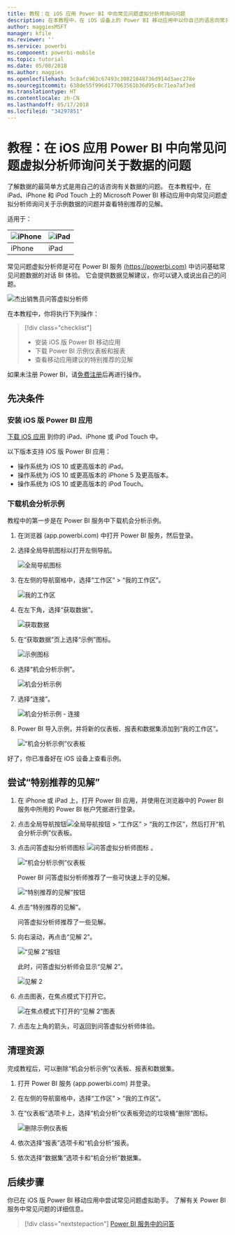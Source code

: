 ```yaml
---
title: 教程：在 iOS 应用 Power BI 中向常见问题虚拟分析师询问问题
description: 在本教程中，在 iOS 设备上的 Power BI 移动应用中以你自己的语言向常见问题虚拟分析师询问关于示例数据的问题。
author: maggiesMSFT
manager: kfile
ms.reviewer: ''
ms.service: powerbi
ms.component: powerbi-mobile
ms.topic: tutorial
ms.date: 05/08/2018
ms.author: maggies
ms.openlocfilehash: 5c8afc963c67493c30821048736d914d3aec278e
ms.sourcegitcommit: 638de55f996d177063561b36d95c8c71ea7af3ed
ms.translationtype: HT
ms.contentlocale: zh-CN
ms.lasthandoff: 05/17/2018
ms.locfileid: "34297851"
---
```

# <a name="tutorial-ask-questions-about-your-data-with-the-qa-virtual-analyst-in-ios-apps---power-bi"></a>教程：在 iOS 应用 Power BI 中向常见问题虚拟分析师询问关于数据的问题

了解数据的最简单方式是用自己的话咨询有关数据的问题。 在本教程中，在 iPad、iPhone 和 iPod Touch 上的 Microsoft Power BI 移动应用中向常见问题虚拟分析师询问关于示例数据的问题并查看特别推荐的见解。 

适用于：

| ![iPhone](media/tutorial-mobile-apps-ios-qna/iphone-logo-50-px.png) | ![iPad](media/tutorial-mobile-apps-ios-qna/ipad-logo-50-px.png) |
|:--- |:--- |
| iPhone |iPad |

常见问题虚拟分析师是可在 Power BI 服务 [(https://powerbi.com)](https://powerbi.com) 中访问基础常见问题数据的对话 BI 体验。 它会提供数据见解建议，你可以键入或说出自己的问题。

![杰出销售员问答虚拟分析师](media/tutorial-mobile-apps-ios-qna/power-bi-ios-q-n-a-top-sale-intro.png)

在本教程中，你将执行下列操作：

> [!div class="checklist"]
> * 安装 iOS 版 Power BI 移动应用
> * 下载 Power BI 示例仪表板和报表
> * 查看移动应用建议的特别推荐的见解

如果未注册 Power BI，请[免费注册](https://app.powerbi.com/signupredirect?pbi_source=web)后再进行操作。

## <a name="prerequisites"></a>先决条件

### <a name="install-the-power-bi-for-ios-app"></a>安装 iOS 版 Power BI 应用
[下载 iOS 应用](http://go.microsoft.com/fwlink/?LinkId=522062 "从 Apple App Store 下载 iPhone 应用") 到你的 iPad、iPhone 或 iPod Touch 中。

以下版本支持 iOS 版 Power BI 应用：
- 操作系统为 iOS 10 或更高版本的 iPad。
- 操作系统为 iOS 10 或更高版本的 iPhone 5 及更高版本。 
- 操作系统为 iOS 10 或更高版本的 iPod Touch。

### <a name="download-the-opportunity-analysis-sample"></a>下载机会分析示例
教程中的第一步是在 Power BI 服务中下载机会分析示例。

1. 在浏览器 (app.powerbi.com) 中打开 Power BI 服务，然后登录。

1. 选择全局导航图标以打开左侧导航。

    ![全局导航图标](media/tutorial-mobile-apps-ios-qna/power-bi-android-quickstart-global-nav-icon.png)

2. 在左侧的导航窗格中，选择“工作区” > “我的工作区”。

    ![我的工作区](media/tutorial-mobile-apps-ios-qna/power-bi-android-quickstart-my-workspace.png)

3. 在左下角，选择“获取数据”。
   
    ![获取数据](media/tutorial-mobile-apps-ios-qna/power-bi-get-data.png)

3. 在“获取数据”页上选择“示例”图标。
   
   ![示例图标](media/tutorial-mobile-apps-ios-qna/power-bi-samples-icon.png)

4. 选择“机会分析示例”。
 
    ![机会分析示例](media/tutorial-mobile-apps-ios-qna/power-bi-oa.png)
 
8. 选择“连接”。  
  
   ![机会分析示例 - 连接](media/tutorial-mobile-apps-ios-qna/opportunity-connect.png)
   
5. Power BI 导入示例，并将新的仪表板、报表和数据集添加到“我的工作区”。
   
   ![“机会分析示例”仪表板](media/tutorial-mobile-apps-ios-qna/power-bi-service-opportunity-sample.png)

好了，你已准备好在 iOS 设备上查看示例。

## <a name="try-featured-insights"></a>尝试“特别推荐的见解”
1. 在 iPhone 或 iPad 上，打开 Power BI 应用，并使用在浏览器中的 Power BI 服务中所用的 Power BI 帐户凭据进行登录。

1.  点击全局导航按钮![全局导航按钮](media/mobile-ipad-app-get-started/power-bi-iphone-global-nav-button.png) > “工作区” > “我的工作区”，然后打开“机会分析示例”仪表板。

2. 点击问答虚拟分析师图标 ![问答虚拟分析师图标](media/tutorial-mobile-apps-ios-qna/power-bi-ios-q-n-a-icon.png) 。

     ![“机会分析示例”仪表板](media/tutorial-mobile-apps-ios-qna/power-bi-ios-qna-opportunity-analysis.png)

     Power BI 问答虚拟分析师推荐了一些可快速上手的见解。

     ![“特别推荐的见解”按钮](media/tutorial-mobile-apps-ios-qna/power-bi-ios-qna-suggest-insights.png)
3. 点击“特别推荐的见解”。

     问答虚拟分析师推荐了一些见解。
4. 向右滚动，再点击“见解 2”。

    ![“见解 2”按钮](media/tutorial-mobile-apps-ios-qna/power-bi-ios-qna-suggest-insight-2.png)

     此时，问答虚拟分析师会显示“见解 2”。

    ![见解 2](media/tutorial-mobile-apps-ios-qna/power-bi-ios-qna-show-insight-2.png)
5. 点击图表，在焦点模式下打开它。

    ![在焦点模式下打开的“见解 2”图表](media/tutorial-mobile-apps-ios-qna/power-bi-ios-qna-open-insight-2.png)
6. 点击左上角的箭头，可返回到问答虚拟分析师体验。

## <a name="clean-up-resources"></a>清理资源

完成教程后，可以删除“机会分析示例”仪表板、报表和数据集。

1. 打开 Power BI 服务 (app.powerbi.com) 并登录。

2. 在左侧的导航窗格中，选择“工作区” > “我的工作区”。

3. 在“仪表板”选项卡上，选择“机会分析”仪表板旁边的垃圾桶“删除”图标。

    ![删除示例仪表板](media/tutorial-mobile-apps-ios-qna/power-bi-service-delete-opportunity-sample.png)

4. 依次选择“报表”选项卡和“机会分析”报表。

5. 依次选择“数据集”选项卡和“机会分析”数据集。


## <a name="next-steps"></a>后续步骤

你已在 iOS 版 Power BI 移动应用中尝试常见问题虚拟助手。 了解有关 Power BI 服务中常见问题的详细信息。
> [!div class="nextstepaction"]
> [Power BI 服务中的问答](/.power-bi-q-and-a.md)

